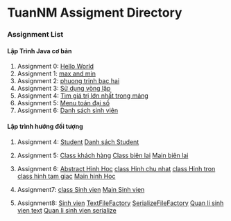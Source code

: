# TuanNM Assigment Directory

### Assignment List

#### Lập Trình Java cơ bản
1. Assignment 0: [Hello World](https://github.com/FASTTRACKSE/FFSE1703.JavaCore/blob/master/Assignments/TuanNM/java_project/src/java_project/helloworld.java)
2. Assignment 1: [max and min](https://github.com/FASTTRACKSE/FFSE1703.JavaCore/blob/master/Assignments/TuanNM/assignment1/src/text1/maxmin.java)
3. Assignment 2: [phuong trinh bac hai](https://github.com/FASTTRACKSE/FFSE1703.JavaCore/blob/master/Assignments/TuanNM/assignment1/src/text1/phuongtinhbac2.java)
4. Assignment 3: [Sử dụng vòng lặp](https://github.com/FASTTRACKSE/FFSE1703.JavaCore/blob/master/Assignments/TuanNM/assignment2/src/assignment_day3/vonglap.java)
5. Assignment 4: [Tìm giá trị lớn nhất trong mảng](https://github.com/FASTTRACKSE/FFSE1703.JavaCore/blob/master/Assignments/TuanNM/assignment2/src/assignment_day3/solonnhattrongmang.java)
6. Assignment 5: [Menu toán đại số](https://github.com/FASTTRACKSE/FFSE1703.JavaCore/blob/master/Assignments/TuanNM/my_Menu/src/assignment3/dsSinhVien.java)
7. Assignment 6: [Danh sách sinh viên](https://github.com/FASTTRACKSE/FFSE1703.JavaCore/blob/master/Assignments/TuanNM/my_Menu/src/assignment3/dsSinhVien.java)
#### Lập trình hướng đối tượng

1. Assignment 4: [Student](https://github.com/FASTTRACKSE/FFSE1703.JavaCore/blob/master/Assignments/TuanNM/Student_Asm2/src/Student2/myStudent.java)
[Danh sách Student](https://github.com/FASTTRACKSE/FFSE1703.JavaCore/blob/master/Assignments/TuanNM/Student_Asm2/src/Student2/importStudent.java)
2. Assignment 5: [Class khách hàng](https://github.com/FASTTRACKSE/FFSE1703.JavaCore/blob/master/Assignments/TuanNM/qunlitiendien/src/QuanLyTienDien/KhachHang.java)
[Class biên lai](https://github.com/FASTTRACKSE/FFSE1703.JavaCore/blob/master/Assignments/TuanNM/qunlitiendien/src/QuanLyTienDien/BienLai.java)
[Main biên lai](https://github.com/FASTTRACKSE/FFSE1703.JavaCore/blob/master/Assignments/TuanNM/qunlitiendien/src/QuanLyTienDien/ImportCustomer.java)
3. Assignment 6: [Abstract Hinh Hoc](https://github.com/FASTTRACKSE/FFSE1703.JavaCore/blob/master/Assignments/TuanNM/tinhtruutuong/src/ffse1703013/hinhhoc/modle/HinhHoc.java)
[class Hinh chu nhat](https://github.com/FASTTRACKSE/FFSE1703.JavaCore/blob/master/Assignments/TuanNM/tinhtruutuong/src/ffse1703013/hinhhoc/modle/HinhChuNhat.java)
[class Hinh tron](https://github.com/FASTTRACKSE/FFSE1703.JavaCore/blob/master/Assignments/TuanNM/tinhtruutuong/src/ffse1703013/hinhhoc/modle/HinhTron.java)
[class hinh tam giac](https://github.com/FASTTRACKSE/FFSE1703.JavaCore/blob/master/Assignments/TuanNM/tinhtruutuong/src/ffse1703013/hinhhoc/modle/HinhTamGiac.java)
[Main hinh Hoc](https://github.com/FASTTRACKSE/FFSE1703.JavaCore/blob/master/Assignments/TuanNM/tinhtruutuong/src/ffse1703013/hinhhoc/main/MainHinhHoc.java)
4. Assignment7: [class Sinh vien](https://github.com/FASTTRACKSE/FFSE1703.JavaCore/blob/master/Assignments/TuanNM/Student_Asm2/src/Student2/MyStudent.java)
[Main Sinh vien](https://github.com/FASTTRACKSE/FFSE1703.JavaCore/blob/master/Assignments/TuanNM/Student_Asm2/src/Student2/ImportStudent.java)

5. Assignment8: [Sinh vien](https://github.com/FASTTRACKSE/FFSE1703.JavaCore/blob/master/Assignments/TuanNM/assignment8/src/ffse1703013/java/modle/SinhVien.java)
[TextFileFactory](https://github.com/FASTTRACKSE/FFSE1703.JavaCore/blob/master/Assignments/TuanNM/assignment8/src/ffse1703013/java/io/TextFileFactory.java)
[SerializeFileFactory](https://github.com/FASTTRACKSE/FFSE1703.JavaCore/blob/master/Assignments/TuanNM/assignment8/src/ffse1703013/java/io/SerializeFileFactory.java)
[Quan li sinh vien text](https://github.com/FASTTRACKSE/FFSE1703.JavaCore/blob/master/Assignments/TuanNM/assignment8/src/ffse1703013/java/main/QuanLiSinhVien.java)
[Quan li sinh vien serialize](https://github.com/FASTTRACKSE/FFSE1703.JavaCore/blob/master/Assignments/TuanNM/assignment8/src/ffse1703013/java/main/QuanLySinhVienOb.java)
